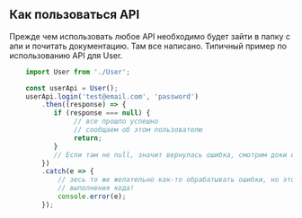 ## Как пользоваться API
Прежде чем использовать любое API необходимо будет зайти в папку с апи и почитать документацию. 
Там все написано. Типичный пример по использованию API для User. 
```typescript jsx
    import User from './User';

    const userApi = User();
    userApi.login('test@email.com', 'password')
        .then((response) => {
           if (response === null) {
                // все прошло успешно
                // сообщаем об этом пользователю
                return;
           }
           // Если там не null, значит вернулась ошибка, смотрим доки и обрабатываем ее
        }) 
        .catch(e => {
            // зесь то же желательно как-то обрабатывать ошибки, но это ошибки которые выпали уже в процессе 
            // выполнения кода!
            console.error(e);
        });
```
